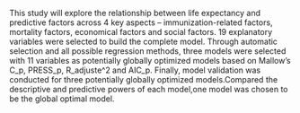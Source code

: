 This study will explore the relationship between life expectancy and predictive factors across 4 key aspects – immunization-related factors, mortality factors, economical factors and social factors.
19 explanatory variables were selected to build the complete model. Through automatic selection and all possible regression methods, three models were selected with 11 variables as potentially globally optimized models based on Mallow’s C_p, PRESS_p, R_adjuste^2 and AIC_p. 
Finally, model validation was conducted for three potentially globally optimized models.Compared the descriptive and predictive powers of each model,one model was chosen to be the global optimal model.
